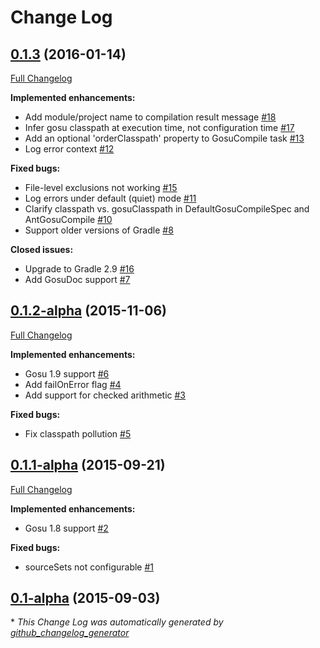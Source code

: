 # Change Log

## [0.1.3](https://github.com/gosu-lang/gradle-gosu-plugin/tree/0.1.3) (2016-01-14)
[Full Changelog](https://github.com/gosu-lang/gradle-gosu-plugin/compare/0.1.2-alpha...0.1.3)

**Implemented enhancements:**

- Add module/project name to compilation result message [\#18](https://github.com/gosu-lang/gradle-gosu-plugin/issues/18)
- Infer gosu classpath at execution time, not configuration time [\#17](https://github.com/gosu-lang/gradle-gosu-plugin/issues/17)
- Add an optional 'orderClasspath' property to GosuCompile task [\#13](https://github.com/gosu-lang/gradle-gosu-plugin/issues/13)
- Log error context [\#12](https://github.com/gosu-lang/gradle-gosu-plugin/issues/12)

**Fixed bugs:**

- File-level exclusions not working [\#15](https://github.com/gosu-lang/gradle-gosu-plugin/issues/15)
- Log errors under default \(quiet\) mode [\#11](https://github.com/gosu-lang/gradle-gosu-plugin/issues/11)
- Clarify classpath vs. gosuClasspath in DefaultGosuCompileSpec and AntGosuCompile [\#10](https://github.com/gosu-lang/gradle-gosu-plugin/issues/10)
- Support older versions of Gradle [\#8](https://github.com/gosu-lang/gradle-gosu-plugin/issues/8)

**Closed issues:**

- Upgrade to Gradle 2.9 [\#16](https://github.com/gosu-lang/gradle-gosu-plugin/issues/16)
- Add GosuDoc support [\#7](https://github.com/gosu-lang/gradle-gosu-plugin/issues/7)

## [0.1.2-alpha](https://github.com/gosu-lang/gradle-gosu-plugin/tree/0.1.2-alpha) (2015-11-06)
[Full Changelog](https://github.com/gosu-lang/gradle-gosu-plugin/compare/0.1.1-alpha...0.1.2-alpha)

**Implemented enhancements:**

- Gosu 1.9 support [\#6](https://github.com/gosu-lang/gradle-gosu-plugin/issues/6)
- Add failOnError flag [\#4](https://github.com/gosu-lang/gradle-gosu-plugin/issues/4)
- Add support for checked arithmetic [\#3](https://github.com/gosu-lang/gradle-gosu-plugin/issues/3)

**Fixed bugs:**

- Fix classpath pollution [\#5](https://github.com/gosu-lang/gradle-gosu-plugin/issues/5)

## [0.1.1-alpha](https://github.com/gosu-lang/gradle-gosu-plugin/tree/0.1.1-alpha) (2015-09-21)
[Full Changelog](https://github.com/gosu-lang/gradle-gosu-plugin/compare/0.1-alpha...0.1.1-alpha)

**Implemented enhancements:**

- Gosu 1.8 support [\#2](https://github.com/gosu-lang/gradle-gosu-plugin/issues/2)

**Fixed bugs:**

- sourceSets not configurable [\#1](https://github.com/gosu-lang/gradle-gosu-plugin/issues/1)

## [0.1-alpha](https://github.com/gosu-lang/gradle-gosu-plugin/tree/0.1-alpha) (2015-09-03)


\* *This Change Log was automatically generated by [github_changelog_generator](https://github.com/skywinder/Github-Changelog-Generator)*